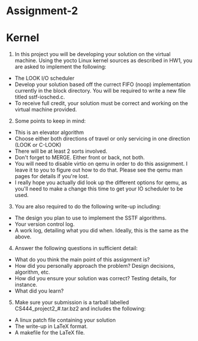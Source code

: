 # Assignment-2

# Kernel 

1. In this project you will be developing your solution on the virtual machine. Using the yocto Linux kernel sources as described in HW1, you are asked to implement the following:
  * The LOOK I/O scheduler
  * Develop your solution based off the currect FIFO (noop) implementation currently in the block directory. You will be required to write a new file titled sstf-iosched.c.
  * To receive full credit, your solution must be correct and working on the virtual machine provided.


2. Some points to keep in mind:
  * This is an elevator algorithm
  * Choose either both directions of travel or only servicing in one direction (LOOK or C-LOOK)
  * There will be at least 2 sorts involved.
  * Don't forget to MERGE. Either front or back, not both.
  * You will need to disable virtio on qemu in order to do this assignment. I leave it to you to figure out how to do that. Please see the qemu man pages for details if you're lost.
  * I really hope you actually did look up the different options for qemu, as you'll need to make a change this time to get your IO scheduler to be used.


3. You are also required to do the following write-up including:
  * The design you plan to use to implement the SSTF algorithms.
  * Your version control log.
  * A work log, detailing what you did when. Ideally, this is the same as the above.


4. Answer the following questions in sufficient detail:
  * What do you think the main point of this assignment is?
  * How did you personally approach the problem? Design decisions, algorithm, etc.
  * How did you ensure your solution was correct? Testing details, for instance.
  * What did you learn?


5. Make sure your submission is a tarball labelled CS444_project2_#.tar.bz2 and includes the following:
  * A linux patch file containing your solution
  * The write-up in LaTeX format.
  * A makefile for the LaTeX file.
